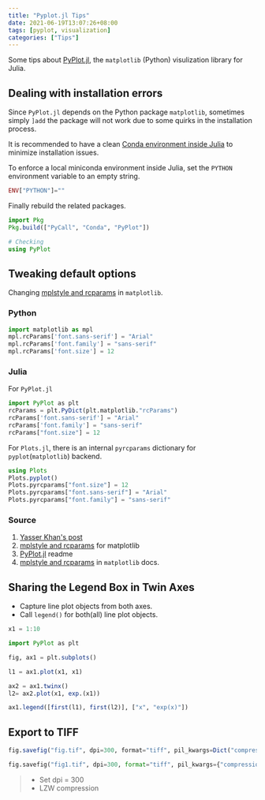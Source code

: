 ```yaml
---
title: "Pyplot.jl Tips"
date: 2021-06-19T13:07:26+08:00
tags: [pyplot, visualization]
categories: ["Tips"]
---
```


Some tips about [PyPlot.jl](http://juliaplots.org), the `matplotlib` (Python) visulization library for Julia.

<!--more-->

## Dealing with installation errors

Since `PyPlot.jl` depends on the Python package `matplotlib`, sometimes simply `]add` the package will not work due to some quirks in the installation process.

It is recommended to have a clean [Conda environment inside Julia](https://github.com/JuliaPy/Conda.jl) to minimize installation issues.

To enforce a local miniconda environment inside Julia, set the `PYTHON` environment variable to an empty string.

```julia
ENV["PYTHON"]=""
```

Finally rebuild the related packages.

```julia
import Pkg
Pkg.build(["PyCall", "Conda", "PyPlot"])

# Checking
using PyPlot
```

## Tweaking default options

Changing [mplstyle and rcparams](https://matplotlib.org/stable/tutorials/introductory/customizing.html) in `matplotlib`.

### Python

```py
import matplotlib as mpl
mpl.rcParams['font.sans-serif'] = "Arial"
mpl.rcParams['font.family'] = "sans-serif"
mpl.rcParams['font.size'] = 12
```

### Julia

For `PyPlot.jl`

```julia
import PyPlot as plt
rcParams = plt.PyDict(plt.matplotlib."rcParams")
rcParams['font.sans-serif'] = "Arial"
rcParams['font.family'] = "sans-serif"
rcParams["font.size"] = 12
```

For `Plots.jl`, there is an internal `pyrcparams` dictionary for `pyplot`(`matplotlib`) backend.

```julia
using Plots
Plots.pyplot()
Plots.pyrcparams["font.size"] = 12
Plots.pyrcparams["font.sans-serif"] = "Arial"
Plots.pyrcparams["font.family"] = "sans-serif"
```

### Source

1. [Yasser Khan's post](https://web.stanford.edu/~ymkhan/blog/2015/matplotlib_change_default_font/)
1. [mplstyle and rcparams](https://matplotlib.org/stable/tutorials/introductory/customizing.html) for matplotlib
2. [PyPlot.jl](https://github.com/JuliaPy/PyPlot.jl) readme
3. [mplstyle and rcparams](https://matplotlib.org/stable/tutorials/introductory/customizing.html) in `matplotlib` docs.

## Sharing the Legend Box in Twin Axes

- Capture line plot objects from both axes.
- Call `legend()` for both(all) line plot objects.

```julia
x1 = 1:10

import PyPlot as plt

fig, ax1 = plt.subplots()

l1 = ax1.plot(x1, x1)

ax2 = ax1.twinx()
l2= ax2.plot(x1, exp.(x1))

ax1.legend([first(l1), first(l2)], ["x", "exp(x)"])
```

## Export to TIFF

```julia
fig.savefig("fig.tif", dpi=300, format="tiff", pil_kwargs=Dict("compression" => "tiff_lzw"))
```

```python
fig.savefig("fig1.tif", dpi=300, format="tiff", pil_kwargs={"compression" : "tiff_lzw"})
```

> - Set dpi = 300
> - LZW compression
